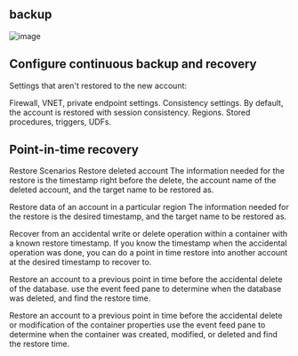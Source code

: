 

## backup 
![image](https://github.com/ZCHAnalytics/Microsoft-Challenge-data-skills/assets/146954022/3a45e126-e7f3-47e3-84f2-144661ee9baa)


## Configure continuous backup and recovery

Settings that aren't restored to the new account:

Firewall, VNET, private endpoint settings.
Consistency settings. By default, the account is restored with session consistency.
Regions.
Stored procedures, triggers, UDFs.

## Point-in-time recovery
Restore Scenarios
Restore deleted account
The information needed for the restore is the timestamp right before the delete, the account name of the deleted account, and the target name to be restored as. 

Restore data of an account in a particular region
The information needed for the restore is the desired timestamp, and the target name to be restored as.

Recover from an accidental write or delete operation within a container with a known restore timestamp.
If you know the timestamp when the accidental operation was done, you can do a point in time restore into another account at the desired timestamp to recover to.

Restore an account to a previous point in time before the accidental delete of the database. 
use the event feed pane to determine when the database was deleted, and find the restore time. 

Restore an account to a previous point in time before the accidental delete or modification of the container properties
use the event feed pane to determine when the container was created, modified, or deleted and find the restore time. 
